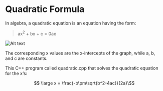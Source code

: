 # Quadratic Formula
In algebra, a quadratic equation is an equation having the form:

> ax<sup>2</sup> + bx + c = 0ax 


![Alt text](https://content.codecademy.com/courses/learn-cpp/variables/graph.gif)

The corresponding x values are the x-intercepts of the graph, while a, b, and c are constants.

This C++ program called quadratic.cpp that solves the quadratic equation for the x‘s:

 ```math
  \large x = \frac{-b\pm\sqrt{b^2-4ac}}{2a}\
  ```

